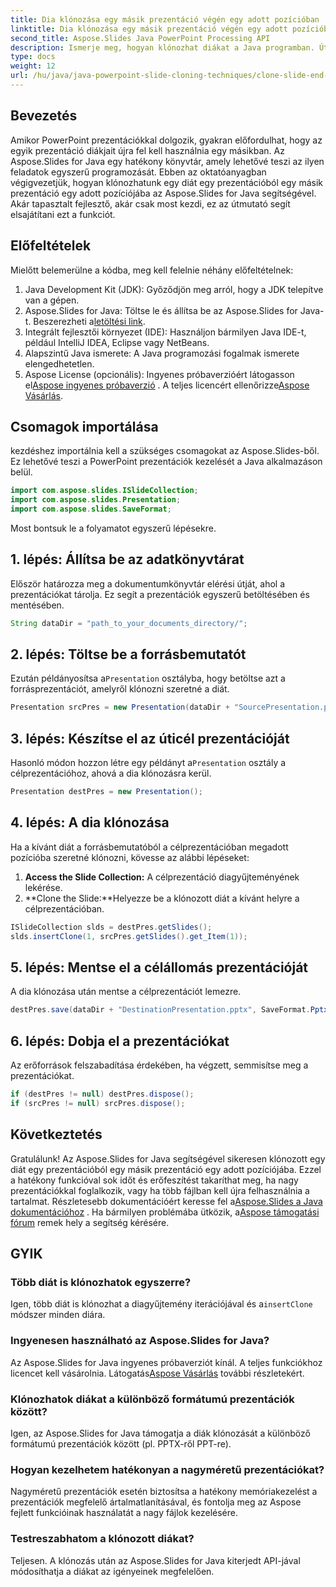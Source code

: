 ```yaml
---
title: Dia klónozása egy másik prezentáció végén egy adott pozícióban
linktitle: Dia klónozása egy másik prezentáció végén egy adott pozícióban
second_title: Aspose.Slides Java PowerPoint Processing API
description: Ismerje meg, hogyan klónozhat diákat a Java programban. Útmutató lépésről lépésre az Aspose.Slides for Java használatához diák klónozásához egyik PowerPoint-prezentációból a másikba.
type: docs
weight: 12
url: /hu/java/java-powerpoint-slide-cloning-techniques/clone-slide-end-another-specific-position-powerpoint/
---
```

## Bevezetés
Amikor PowerPoint prezentációkkal dolgozik, gyakran előfordulhat, hogy az egyik prezentáció diákjait újra fel kell használnia egy másikban. Az Aspose.Slides for Java egy hatékony könyvtár, amely lehetővé teszi az ilyen feladatok egyszerű programozását. Ebben az oktatóanyagban végigvezetjük, hogyan klónozhatunk egy diát egy prezentációból egy másik prezentáció egy adott pozíciójába az Aspose.Slides for Java segítségével. Akár tapasztalt fejlesztő, akár csak most kezdi, ez az útmutató segít elsajátítani ezt a funkciót.
## Előfeltételek
Mielőtt belemerülne a kódba, meg kell felelnie néhány előfeltételnek:
1. Java Development Kit (JDK): Győződjön meg arról, hogy a JDK telepítve van a gépen.
2.  Aspose.Slides for Java: Töltse le és állítsa be az Aspose.Slides for Java-t. Beszerezheti a[letöltési link](https://releases.aspose.com/slides/java/).
3. Integrált fejlesztői környezet (IDE): Használjon bármilyen Java IDE-t, például IntelliJ IDEA, Eclipse vagy NetBeans.
4. Alapszintű Java ismerete: A Java programozási fogalmak ismerete elengedhetetlen.
5.  Aspose License (opcionális): Ingyenes próbaverzióért látogasson el[Aspose ingyenes próbaverzió](https://releases.aspose.com/) . A teljes licencért ellenőrizze[Aspose Vásárlás](https://purchase.aspose.com/buy).
## Csomagok importálása
kezdéshez importálnia kell a szükséges csomagokat az Aspose.Slides-ből. Ez lehetővé teszi a PowerPoint prezentációk kezelését a Java alkalmazáson belül.
```java
import com.aspose.slides.ISlideCollection;
import com.aspose.slides.Presentation;
import com.aspose.slides.SaveFormat;

```

Most bontsuk le a folyamatot egyszerű lépésekre.
## 1. lépés: Állítsa be az adatkönyvtárat
Először határozza meg a dokumentumkönyvtár elérési útját, ahol a prezentációkat tárolja. Ez segít a prezentációk egyszerű betöltésében és mentésében.
```java
String dataDir = "path_to_your_documents_directory/";
```
## 2. lépés: Töltse be a forrásbemutatót
 Ezután példányosítsa a`Presentation` osztályba, hogy betöltse azt a forrásprezentációt, amelyről klónozni szeretné a diát.
```java
Presentation srcPres = new Presentation(dataDir + "SourcePresentation.pptx");
```
## 3. lépés: Készítse el az úticél prezentációját
 Hasonló módon hozzon létre egy példányt a`Presentation` osztály a célprezentációhoz, ahová a dia klónozásra kerül.
```java
Presentation destPres = new Presentation();
```
## 4. lépés: A dia klónozása
Ha a kívánt diát a forrásbemutatóból a célprezentációban megadott pozícióba szeretné klónozni, kövesse az alábbi lépéseket:
1. **Access the Slide Collection:** A célprezentáció diagyűjteményének lekérése.
2. **Clone the Slide:**Helyezze be a klónozott diát a kívánt helyre a célprezentációban.
```java
ISlideCollection slds = destPres.getSlides();
slds.insertClone(1, srcPres.getSlides().get_Item(1));
```
## 5. lépés: Mentse el a célállomás prezentációját
A dia klónozása után mentse a célprezentációt lemezre.
```java
destPres.save(dataDir + "DestinationPresentation.pptx", SaveFormat.Pptx);
```
## 6. lépés: Dobja el a prezentációkat
Az erőforrások felszabadítása érdekében, ha végzett, semmisítse meg a prezentációkat.
```java
if (destPres != null) destPres.dispose();
if (srcPres != null) srcPres.dispose();
```

## Következtetés
Gratulálunk! Az Aspose.Slides for Java segítségével sikeresen klónozott egy diát egy prezentációból egy másik prezentáció egy adott pozíciójába. Ezzel a hatékony funkcióval sok időt és erőfeszítést takaríthat meg, ha nagy prezentációkkal foglalkozik, vagy ha több fájlban kell újra felhasználnia a tartalmat.
 Részletesebb dokumentációért keresse fel a[Aspose.Slides a Java dokumentációhoz](https://reference.aspose.com/slides/java/) . Ha bármilyen problémába ütközik, a[Aspose támogatási fórum](https://forum.aspose.com/c/slides/11) remek hely a segítség kérésére.
## GYIK
### Több diát is klónozhatok egyszerre?
 Igen, több diát is klónozhat a diagyűjtemény iterációjával és a`insertClone` módszer minden diára.
### Ingyenesen használható az Aspose.Slides for Java?
Az Aspose.Slides for Java ingyenes próbaverziót kínál. A teljes funkciókhoz licencet kell vásárolnia. Látogatás[Aspose Vásárlás](https://purchase.aspose.com/buy) további részletekért.
### Klónozhatok diákat a különböző formátumú prezentációk között?
Igen, az Aspose.Slides for Java támogatja a diák klónozását a különböző formátumú prezentációk között (pl. PPTX-ről PPT-re).
### Hogyan kezelhetem hatékonyan a nagyméretű prezentációkat?
Nagyméretű prezentációk esetén biztosítsa a hatékony memóriakezelést a prezentációk megfelelő ártalmatlanításával, és fontolja meg az Aspose fejlett funkcióinak használatát a nagy fájlok kezelésére.
### Testreszabhatom a klónozott diákat?
Teljesen. A klónozás után az Aspose.Slides for Java kiterjedt API-jával módosíthatja a diákat az igényeinek megfelelően.